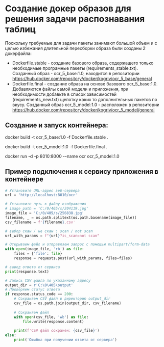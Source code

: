 # Создание докер образов для решения задачи распознавания таблиц

Поскольку требуемые для задачи пакеты занимают большой объем и с целью избежания длительной пересборки образа были созданы 2 докерфайла:
- Dockerfile.stable - создание базового образа, содержащего только необходимые програмные пакеты (requirements_stable.txt). Созданный образ - ocr_5_base:1.0, находится в репозитории https://hub.docker.com/repository/docker/kogriv/ocr_5_base/general
- Dockerfile.final - создание образа на основе базового ocr_5_base:1.0. Добавляются файлы самой модели и приложения, при необходимости добавьте в список зависимостей (requirements_new.txt) щепотку каких то дополнительных пакетов по вкусу. Созданный образ ocr_5_model:1.0 - расположен в репозитории https://hub.docker.com/repository/docker/kogriv/ocr_5_model/general

## Создание и запуcк контейнера:

docker build -t ocr_5_base:1.0 -f Dockerfile.stable .

docker build -t ocr_5_model:1.0 -f Dockerfile.final .

docker run -d -p 8010:8000 --name ocr ocr_5_model:1.0

## Пример подключения к сервису приложения в контейнере

```python
# Установите URL-адрес веб-сервера
url = 'http://localhost:8010/ocr'

# Установите путь к файлу изображения
# image_path = 'C:/0/405/s/204119.jpg'
image_file = 'C:/0/405/s/256838.jpg'
filename, _ = os.path.splitext(os.path.basename(image_file))
csv_filename = f'{filename}.csv'

# выбор скан / не скан : scan / not scan
url_with_params = f"{url}?is_scan=not scan"

# Открываем файл и отправляем запрос с помощью multipart/form-data
with open(image_file, 'rb') as file:
    files = {'file': file}
    response = requests.post(url_with_params, files=files)

# вывод ответа от сервиса
print(response.text)

# Запись CSV файла по указанному адресу
output_dir = r'C:\0\405\output'
# Проверяем статус ответа
if response.status_code == 200:
    # Сохраняем CSV файл в директорию output_dir
    csv_file = os.path.join(output_dir, csv_filename)
    
    # Сохраняем файл
    with open(csv_file, 'wb') as file:
        file.write(response.content)
    
    print(f'CSV файл сохранен: {csv_file}')
else:
    print('Ошибка при получении ответа от сервера')
```
